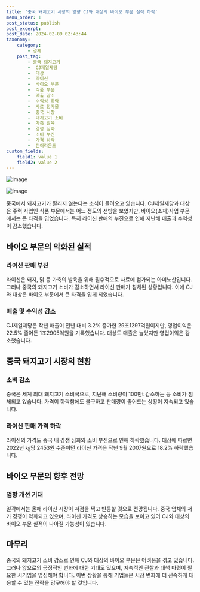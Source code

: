```yaml
---
title: '중국 돼지고기 시장의 영향 CJ와 대상의 바이오 부문 실적 하락'
menu_order: 1
post_status: publish
post_excerpt: 
post_date: 2024-02-09 02:43:44
taxonomy:
    category:
        - 경제
    post_tag:
        - 중국 돼지고기
        -  CJ제일제당
        -  대상
        -  라이신
        -  바이오 부문
        -  식품 부문
        -  매출 감소
        -  수익성 하락
        -  사료 첨가물
        -  중국 시장
        -  돼지고기 소비
        -  가축 발육
        -  경쟁 심화
        -  소비 부진
        -  가격 하락
        -  턴어라운드
custom_fields:
    field1: value 1
    field2: value 2
---
```


![Image](https://imgnews.pstatic.net/image/015/2024/02/08/0004946838_001_20240209014403598.jpg?type=w647)

![Image](https://imgnews.pstatic.net/image/015/2024/02/08/0004946838_002_20240209014403666.jpg?type=w647)

중국에서 돼지고기가 팔리지 않는다는 소식이 들려오고 있습니다. CJ제일제당과 대상은 주력 사업인 식품 부문에서는 어느 정도의 선방을 보였지만, 바이오(소재)사업 부문에서는 큰 타격을 입었습니다. 특히 라이신 판매의 부진으로 인해 지난해 매출과 수익성이 감소했습니다.
## 바이오 부문의 악화된 실적
### 라이신 판매 부진
라이신은 돼지, 닭 등 가축의 발육을 위해 필수적으로 사료에 첨가되는 아미노산입니다. 그러나 중국의 돼지고기 소비가 감소하면서 라이신 판매가 침체된 상황입니다. 이에 CJ와 대상은 바이오 부문에서 큰 타격을 입게 되었습니다.
### 매출 및 수익성 감소
CJ제일제당은 작년 매출이 전년 대비 3.2% 증가한 29조1297억원이지만, 영업이익은 22.5% 줄어든 1조2905억원을 기록했습니다. 대상도 매출은 늘었지만 영업이익은 감소했습니다.
## 중국 돼지고기 시장의 현황
### 소비 감소
중국은 세계 최대 돼지고기 소비국으로, 지난해 소비량이 100만t 감소하는 등 소비가 침체되고 있습니다. 가격이 하락함에도 불구하고 판매량이 줄어드는 상황이 지속되고 있습니다.
### 라이신 판매 가격 하락
라이신의 가격도 중국 내 경쟁 심화와 소비 부진으로 인해 하락했습니다. 대상에 따르면 2022년 ㎏당 2453원 수준이던 라이신 가격은 작년 9월 2007원으로 18.2% 하락했습니다.
## 바이오 부문의 향후 전망
### 업황 개선 기대
일각에서는 올해 라이신 시장이 저점을 찍고 반등할 것으로 전망됩니다. 중국 업체의 저가 경쟁이 약화되고 있으며, 라이신 가격도 상승하는 모습을 보이고 있어 CJ와 대상의 바이오 부문 실적이 나아질 가능성이 있습니다.
## 마무리
중국의 돼지고기 소비 감소로 인해 CJ와 대상의 바이오 부문은 어려움을 겪고 있습니다. 그러나 앞으로의 긍정적인 변화에 대한 기대도 있으며, 지속적인 관찰과 대책 마련이 필요한 시기임을 명심해야 합니다. 이번 상황을 통해 기업들은 시장 변화에 더 신속하게 대응할 수 있는 전략을 강구해야 할 것입니다.
